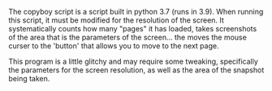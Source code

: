 The copyboy script is a script built in python 3.7 (runs in 3.9).
When running this script, it must be modified for the resolution of the screen.
It systematically counts how many "pages" it has  loaded, takes screenshots of the area
    that is the parameters of the screen... the moves the mouse curser to the 'button' that 
    allows you to move to the next page.

This program is a little glitchy and may require some tweaking, specifically the parameters for the screen
    resolution, as well as the area of the snapshot being taken.